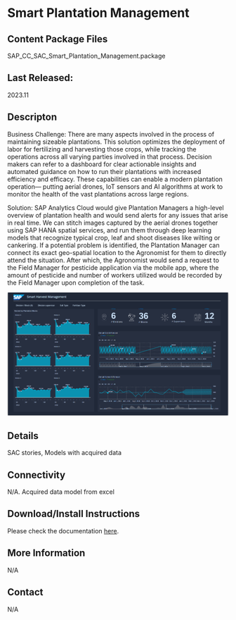 # Smart Plantation Management

## Content Package Files
SAP_CC_SAC_Smart_Plantation_Management.package

## Last Released:
2023.11

## Descripton
 
Business Challenge:
There are many aspects involved in the process of maintaining sizeable plantations. This solution optimizes the deployment of labor for fertilizing and harvesting those crops, while tracking the operations across all varying parties involved in that process. Decision makers can refer to a dashboard for clear actionable insights and automated guidance on how to run their plantations with increased efficiency and efficacy. These capabilities can enable a modern plantation operation— putting aerial drones, IoT sensors and AI algorithms at work to monitor the health of the vast plantations across large regions.

Solution:
SAP Analytics Cloud would give Plantation Managers a high-level overview of plantation health and would send alerts for any issues that arise in real time. We can stitch images captured by the aerial drones together using SAP HANA spatial services, and run them through deep learning models that recognize typical crop, leaf and shoot diseases like wilting or cankering. If a potential problem is identified, the Plantation Manager can connect its exact geo-spatial location to the Agronomist for them to directly attend the situation. After which, the Agronomist would send a request to the Field Manager for pesticide application via the mobile app, where the amount of pesticide and number of workers utilized would be recorded by the Field Manager upon completion of the task.

![Smart Plantation](Smart_Plantation_Screenshot.png)

## Details
SAC stories, Models with acquired data

## Connectivity
N/A. Acquired data model from excel

## Download/Install Instructions
Please check the documentation [here](https://help.sap.com/docs/SAP_ANALYTICS_CLOUD/42093f14b43c485fbe3adbbe81eff6c8/7fa519b44ed842588c367ec105d3e4f6.html).


## More Information
N/A

## Contact
N/A
